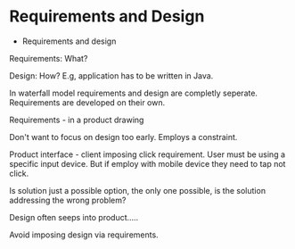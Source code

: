 # Requirements and Design

* Requirements and design

Requirements: What?

Design: How? E.g, application has to be written in Java.

In waterfall model requirements and design are completly seperate. Requirements are developed on their own.

Requirements - in a product drawing

Don't want to focus on design too early. Employs a constraint.

Product interface - client imposing click requirement. User must be using a specific input device. But if employ with mobile device they need to tap not click.

Is solution just a possible option, the only one possible, is the solution addressing the wrong problem?

Design often seeps into product.....

Avoid imposing design via requirements.
